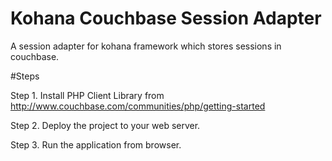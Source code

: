 # Kohana Couchbase Session Adapter
 A session adapter for kohana framework which stores sessions in couchbase.

#Steps

Step 1. Install PHP Client Library from http://www.couchbase.com/communities/php/getting-started

Step 2. Deploy the project to your web server.

Step 3. Run the application from browser.

